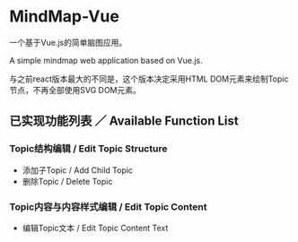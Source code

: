 # MindMap-Vue

一个基于Vue.js的简单脑图应用。

A simple mindmap web application based on Vue.js.

与之前react版本最大的不同是，这个版本决定采用HTML DOM元素来绘制Topic节点，不再全部使用SVG DOM元素。


## 已实现功能列表 ／ Available Function List

### Topic结构编辑 / Edit Topic Structure

* 添加子Topic / Add Child Topic
* 删除Topic / Delete Topic 

### Topic内容与内容样式编辑 / Edit Topic Content

* 编辑Topic文本 / Edit Topic Content Text
